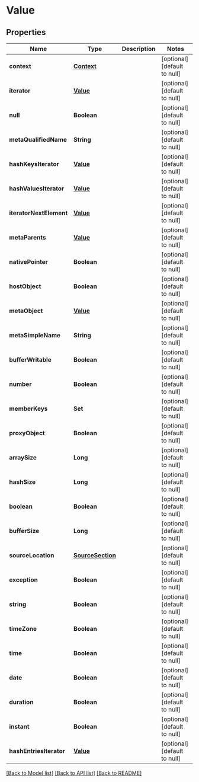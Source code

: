 # Value
## Properties

| Name | Type | Description | Notes |
|------------ | ------------- | ------------- | -------------|
| **context** | [**Context**](Context.md) |  | [optional] [default to null] |
| **iterator** | [**Value**](Value.md) |  | [optional] [default to null] |
| **null** | **Boolean** |  | [optional] [default to null] |
| **metaQualifiedName** | **String** |  | [optional] [default to null] |
| **hashKeysIterator** | [**Value**](Value.md) |  | [optional] [default to null] |
| **hashValuesIterator** | [**Value**](Value.md) |  | [optional] [default to null] |
| **iteratorNextElement** | [**Value**](Value.md) |  | [optional] [default to null] |
| **metaParents** | [**Value**](Value.md) |  | [optional] [default to null] |
| **nativePointer** | **Boolean** |  | [optional] [default to null] |
| **hostObject** | **Boolean** |  | [optional] [default to null] |
| **metaObject** | [**Value**](Value.md) |  | [optional] [default to null] |
| **metaSimpleName** | **String** |  | [optional] [default to null] |
| **bufferWritable** | **Boolean** |  | [optional] [default to null] |
| **number** | **Boolean** |  | [optional] [default to null] |
| **memberKeys** | **Set** |  | [optional] [default to null] |
| **proxyObject** | **Boolean** |  | [optional] [default to null] |
| **arraySize** | **Long** |  | [optional] [default to null] |
| **hashSize** | **Long** |  | [optional] [default to null] |
| **boolean** | **Boolean** |  | [optional] [default to null] |
| **bufferSize** | **Long** |  | [optional] [default to null] |
| **sourceLocation** | [**SourceSection**](SourceSection.md) |  | [optional] [default to null] |
| **exception** | **Boolean** |  | [optional] [default to null] |
| **string** | **Boolean** |  | [optional] [default to null] |
| **timeZone** | **Boolean** |  | [optional] [default to null] |
| **time** | **Boolean** |  | [optional] [default to null] |
| **date** | **Boolean** |  | [optional] [default to null] |
| **duration** | **Boolean** |  | [optional] [default to null] |
| **instant** | **Boolean** |  | [optional] [default to null] |
| **hashEntriesIterator** | [**Value**](Value.md) |  | [optional] [default to null] |

[[Back to Model list]](../README.md#documentation-for-models) [[Back to API list]](../README.md#documentation-for-api-endpoints) [[Back to README]](../README.md)


